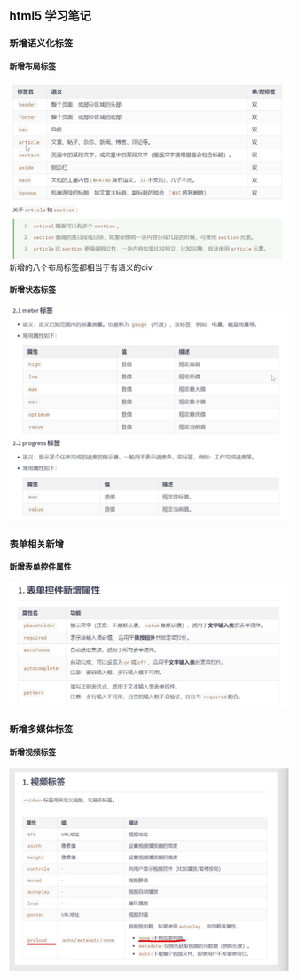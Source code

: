 ## html5 学习笔记

### 新增语义化标签

#### 新增布局标签
![布局标签](./assets/image.png)
新增的八个布局标签都相当于有语义的div

#### 新增状态标签
![状态标签](./assets/image%20copy.png)


### 表单相关新增

#### 新增表单控件属性
![表单控件属性](./assets/image%20copy%202.png)

### 新增多媒体标签

#### 新增视频标签
![视频标签](/assets/视频标签.png)
